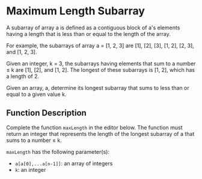 # Maximum Length Subarray

A subarray of array a is defined as a contiguous block of a's elements having a length that is less than or equal to the length of the array.

For example, the subarrays of array a = [1, 2, 3] are [1], [2], [3], [1, 2], [2, 3], and [1, 2, 3].

Given an integer, k = 3, the subarrays having elements that sum to a number ≤ k are [1], [2], and [1, 2]. The longest of these subarrays is [1, 2], which has a length of 2.

Given an array, a, determine its longest subarray that sums to less than or equal to a given value k.

## Function Description

Complete the function `maxLength` in the editor below. The function must return an integer that represents the length of the longest subarray of a that sums to a number ≤ k.

`maxLength` has the following parameter(s):
- `a[a[0],...a[n-1]]`: an array of integers
- `k`: an integer